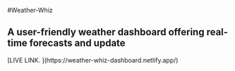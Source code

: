 #Weather-Whiz
<h2>A user-friendly weather dashboard offering real-time forecasts and update</h2>
[LIVE LINK. ](https://weather-whiz-dashboard.netlify.app/)
